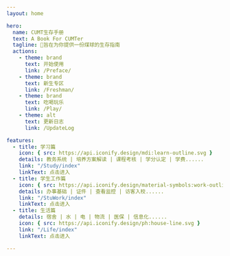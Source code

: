 ```yaml
---
layout: home

hero:
  name: CUMT生存手册
  text: A Book For CUMTer
  tagline: 📘旨在为你提供一份煤球的生存指南
  actions:
    - theme: brand
      text: 开始使用
      link: /Preface/
    - theme: brand
      text: 新生专区
      link: /Freshman/
    - theme: brand
      text: 吃喝玩乐
      link: /Play/  
    - theme: alt
      text: 更新日志
      link: /UpdateLog

features:
  - title: 学习篇
    icon: { src: https://api.iconify.design/mdi:learn-outline.svg }
    details: 教务系统 | 培养方案解读 | 课程考核 | 学分认定 | 学费......
    link: "/Study/index"
    linkText: 点击进入
  - title: 学生工作篇
    icon: { src: https://api.iconify.design/material-symbols:work-outline.svg }
    details: 办事基础 | 证件 | 查看监控 | 访客入校......
    link: "/StuWork/index"
    linkText: 点击进入
  - title: 生活篇
    details: 宿舍 | 水 | 电 | 物流 | 医保 | 信息化......
    icon: { src: https://api.iconify.design/ph:house-line.svg }
    link: "/Life/index"
    linkText: 点击进入

---
```


<script setup>
import { VPTeamMembers,VPTeamPage,VPTeamPageTitle } from 'vitepress/theme'

const members = [
  {
    avatar: 'https://s2.loli.net/2024/10/01/Sn63tHuKXyieUqA.jpg',
    name: 'Yolo3',
    title: 'Creator',
  },
    {
    avatar: 'https://s2.loli.net/2024/09/28/1G6tYjDuzM4pWRU.png',
    name: 'Jiang',
    title: 'Developer',
  },
      {
    avatar: "https://s2.loli.net/2024/10/01/DMjBg6NYVukofnQ.jpg",
    name: 'Hezi',
    title: 'Developer',
  },
        {
    avatar: 'https://s2.loli.net/2024/10/01/2XFyiH7MQCD5EKe.jpg',
    name: 'Clo0oOoud',
    title: 'Developer',
  },
]
</script>

<VPTeamPage>
  <VPTeamPageTitle>
    <template #title>
      Our Team
    </template>
​    <!-- <template #lead>
​      The development of VitePress is guided by an international
​      team, some of whom have chosen to be featured below.
​    </template> -->
  </VPTeamPageTitle>
  <VPTeamMembers size="small" :members="members" class="" />
</VPTeamPage>

<HomeContributors/>
